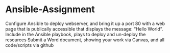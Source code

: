# Ansible-Assignment

Configure Ansible to deploy webserver, and bring it up a port 80 with a web page that is publically accessible that displays the message: “Hello World”.
Include in the Ansible playbook, plays to deploy and un-deploy the resources
Submit a Word document, showing your work via Canvas, and all code/scripts via github
